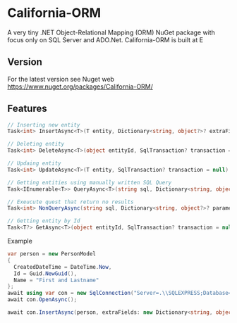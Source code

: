 # California-ORM
  A very tiny .NET Object-Relational Mapping (ORM) NuGet package with focus only on SQL Server and ADO.Net. California-ORM is built at E 
  
  
## Version
  For the latest version see Nuget web
  https://www.nuget.org/packages/California-ORM/

## Features
``` csharp
// Inserting new entity
Task<int> InsertAsync<T>(T entity, Dictionary<string, object?>? extraFields = null, SqlTransaction? transaction = null)

// Deleting entity
Task<int> DeleteAsync<T>(object entityId, SqlTransaction? transaction = null)

// Updaing entity
Task<int> UpdateAsync<T>(T entity, SqlTransaction? transaction = null)

// Getting entities using manually written SQL Query
Task<IEnumerable<T>> QueryAsync<T>(string sql, Dictionary<string, object?>? parameters = null, SqlTransaction? transaction = null)

// Exeucute quest that return no results 
Task<int> NonQueryAsync(string sql, Dictionary<string, object?>? parameters = null, SqlTransaction? transaction = null)

// Getting entity by Id
Task<T?> GetAsync<T>(object entityId, SqlTransaction? transaction = null)
```
        
Example
``` csharp
var person = new PersonModel
{
  CreatedDateTime = DateTime.Now,
  Id = Guid.NewGuid(),
  Name = "First and Lastname"
};
await using var con = new SqlConnection("Server=.\\SQLEXPRESS;Database=California-ORM;Trusted_Connection=True;TrustServerCertificate=True");
await con.OpenAsync();

await con.InsertAsync(person, extraFields: new Dictionary<string, object?> { {"ExtraFiled", null} });
```
